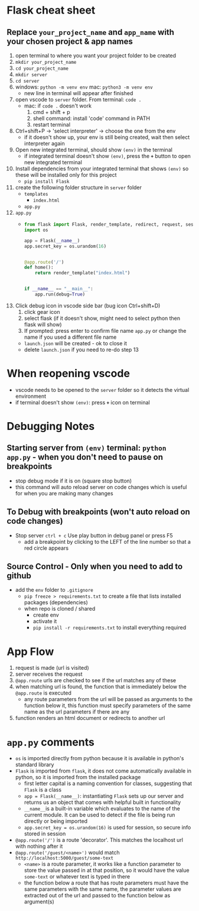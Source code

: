 # Flask cheat sheet

## Replace `your_project_name` and `app_name` with your chosen project & app names

1. open terminal to where you want your project folder to be created
2. `mkdir your_project_name`
3. `cd your_project_name`
4. `mkdir server`
5. `cd server`
6. windows: `python -m venv env` mac: `python3 -m venv env`
    - new line in terminal will appear after finished
7. open vscode to `server` folder. From terminal: `code .`
    - mac: if `code .` doesn't work
      1. cmd + shift + p
      2. shell command: install 'code' command in PATH
      3. restart terminal
8. Ctrl+shift+P -> 'select interpreter' -> choose the one from the env
    - if it doesn't show up, your env is still being created, wait then select interpreter again
9. Open new integrated terminal, should show `(env)` in the terminal
    - if integrated terminal doesn't show `(env)`, press the **`+`** button to open new integrated terminal
10. Install dependencies from your integrated terminal that shows `(env)` so these will be installed only for this project
    - `pip install Flask`
11. create the following folder structure in `server` folder
    - `templates`
      - `index.html`
    - `app.py`
12. `app.py`
    - ``` py
      from flask import Flask, render_template, redirect, request, session
      import os

      app = Flask(__name__)
      app.secret_key = os.urandom(16)


      @app.route('/')
      def home():
          return render_template("index.html")


      if __name__ == "__main__":
          app.run(debug=True)
        ```
13. Click debug icon in vscode side bar (bug icon Ctrl+shift+D)
    1. click gear icon
    2. select flask (if it doesn't show, might need to select python then flask will show)
    3. If prompted: press enter to confirm file name `app.py` or change the name if you used a different file name
    - `launch.json` will be created - ok to close it
    - delete `launch.json` if you need to re-do step 13

# When reopening vscode
- vscode needs to be opened to the `server` folder so it detects the virtual environment
- if terminal doesn't show `(env)`: press **`+`** icon on terminal

# Debugging Notes
## Starting server from `(env)` terminal: `python app.py` - when you don't need to pause on breakpoints
- stop debug mode if it is on (square stop button)
- this command will auto reload server on code changes which is useful for when you are making many changes

## To Debug with breakpoints (won't auto reload on code changes)
- Stop server `ctrl + c` Use play button in debug panel or press F5
  - add a breakpoint by clicking to the LEFT of the line number so that a red circle appears

## Source Control - Only when you need to add to github
- add the `env` folder to `.gitignore`
  - `pip freeze > requirements.txt` to create a file that lists installed packages (dependencies)
  - when repo is cloned / shared
    - create env
    - activate it
    - `pip install -r requirements.txt` to install everything required

# App Flow
1. request is made (url is visited)
2. server receives the request
3. `@app.route` urls are checked to see if the url matches any of these
4. when matching url is found, the function that is immediately below the `@app.route` is executed
    - any route parameters from the url will be passed as arguments to the function below it, this function must specify parameters of the same name as the url parameters if there are any
5. function renders an html document or redirects to another url

# `app.py` comments
- `os` is imported directly from python because it is available in python's standard library
- `Flask` is imported from `flask`, it does not come automatically available in python, so it is imported from the installed package
  - first letter capital is a naming convention for classes, suggesting that `Flask` is a class
  - `app = Flask(__name__)`: instantiating `Flask` sets up our server and returns us an object that comes with helpful built in functionality
  - `__name__`is a built-in variable which evaluates to the name of the current module. It can be used to detect if the file is being run directly or being imported
  - `app.secret_key = os.urandom(16)` is used for session, so secure info stored in session
- `@app.route('/')` is a route 'decorator'. This matches the localhost url with nothing after it
- `@app.route('/guest/<name>')` would match `http://localhost:5000/guest/some-text`
  - `<name>` is a route parameter, it works like a function parameter to store the value passed in at that position, so it would have the value `some-text` or whatever text is typed in there
  - the function below a route that has route parameters must have the same parameters with the same name, the parameter values are extracted out of the url and passed to the function below as argument(s)
